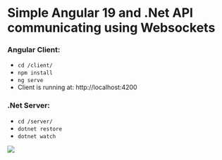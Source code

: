 # Simple Angular 19 and .Net API communicating using Websockets


### Angular Client:
- `cd /client/`
- `npm install`
- `ng serve`
-  Client is running at: http://localhost:4200

### .Net Server:
- `cd /server/`
- `dotnet restore`
- `dotnet watch`

![](./screencast.gif)